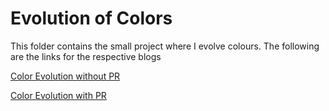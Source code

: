# Evolution of Colors

This folder contains the small project where I evolve colours. The following are the links for the respective blogs

[Color Evolution without PR](https://originalcodingcult.blogspot.com/2020/12/evovling-colors-i.html "Code explanation on my blog")

[Color Evolution with PR](https://originalcodingcult.blogspot.com/2021/01/evolution-of-colors-ii.html "Code explanation on my blog")